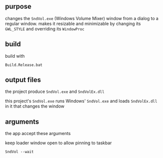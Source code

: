 ## purpose

changes the `SndVol.exe` (Windows Volume Mixer) window from a dialog to a regular window. makes it resizable and minimizable by changing its `GWL_STYLE` and overriding its `WindowProc`


## build

build with

	Build.Release.bat

## output files

the project produce `SndVol.exe` and `SndVolEx.dll`

this project's `SndVol.exe` runs Windows' `SndVol.exe` and loads `SndVolEx.dll` in it that changes the window


## arguments

the app accept these arguments

keep loader window open to allow pinning to taskbar

	SndVol --wait